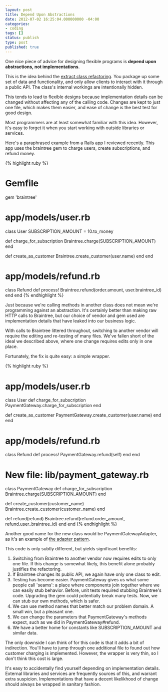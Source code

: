 ```yaml
---
layout: post
title: Depend Upon Abstractions
date: 2012-07-02 16:25:04.000000000 -04:00
categories:
- coding
tags: []
status: publish
type: post
published: true
---
```

One nice piece of advice for designing flexible programs is <strong>depend upon
  abstractions, not implementations</strong>.

This is the idea behind the <a
  href="http://www.refactoring.com/catalog/extractClass.html">extract class
refactoring</a>. You package up some set of data and functionality, and only
allow clients to interact with it through a public API. The class's internal
workings are intentionally hidden.

This tends to lead to flexible designs because implementation details can be
changed without affecting any of the calling code. Changes are kept to just one
file, which makes them easier, and ease of change is the best test for good
design.

Most programmers are at least somewhat familiar with this idea. However, it's
easy to forget it when you start working with outside libraries or services.

Here's a paraphrased example from a Rails app I reviewed recently. This app
uses the braintree gem to charge users, create subscriptions, and refund money.

{% highlight ruby %}
# Gemfile
gem 'braintree'

# app/models/user.rb
class User
  SUBSCRIPTION_AMOUNT = 10.to_money

  def charge_for_subscription
    Braintree.charge(SUBSCRIPTION_AMOUNT)
  end

  def create_as_customer
    Braintree.create_customer(user.name)
  end
end

# app/models/refund.rb
class Refund
  def process!
    Braintree.refund(order.amount, user.braintree_id)
  end
end
{% endhighlight %}

Just because we're calling methods in another class does not mean we're
programming against an abstraction. It's certainly better than making raw HTTP
calls to Braintree, but our choice of vendor and gem used are implementation
details that have leaked into our business logic. 

With calls to Braintree littered throughout, switching to another vendor will
require the editing and re-testing of many files. We've fallen short of the
ideal we described above, where one change requires edits only in one place.

Fortunately, the fix is quite easy: a simple wrapper.

{% highlight ruby %}
# app/models/user.rb
class User
  def charge_for_subscription
    PaymentGateway.charge_for_subscription
  end

  def create_as_customer
    PaymentGateway.create_customer(user.name)
  end
end


# app/models/refund.rb
class Refund
  def process!
    PaymentGateway.refund(self)
  end
end

# New file: lib/payment_gateway.rb
class PaymentGateway
  def charge_for_subscription
    Braintree.charge(SUBSCRIPTION_AMOUNT)
  end

  def create_customer(customer_name)
    Braintree.create_customer(customer_name)
  end

  def refund(refund)
    Braintree.refund(refund.order_amount, refund.user_braintree_id)
  end
end
{% endhighlight %}

Another good name for the new class would be PaymentGatewayAdapter, as it's an
example of <a href="http://en.wikipedia.org/wiki/Adapter_pattern">the adapter
pattern</a>.

This code is only subtly different, but yields significant benefits:

<ol>
  <li>Switching from Braintree to another vendor now requires edits to only one
  file. If this change is somewhat likely, this benefit alone probably
  justifies the refactoring.</li>

  <li>If Braintree changes its public API, we again have only one class to
  edit.</li>

  <li>Testing has become easier. PaymentGateway gives us what some people call
  'seams': a place where components join together where we can easily stub
  behavior. Before, unit tests required stubbing Braintree's code. Upgrading
  the gem could potentially break many tests. Now, we can stub our own methods,
    which is safer.</li>

  <li>We can use method names that better match our problem domain. A small
  win, but a pleasant one.</li>

  <li>We can change the parameters that PaymentGateway's methods expect, such
  as we did in PaymentGateway#refund.</li>

  <li>We have a better home for constants like SUBSCRIPTION_AMOUNT and similar
  data.</li>
</ol>

The only downside I can think of for this code is that it adds a bit of
indirection. You'll have to jump through one additional file to found out how
customer charging is implemented. However, the wrapper is very thin, so I don't
think this cost is large.

It's easy to accidentally find yourself depending on implementation details.
External libraries and services are frequently sources of this, and warrant
extra suspicion. Implementations that have a decent likelikhood of change
should always be wrapped in sanitary fashion.

